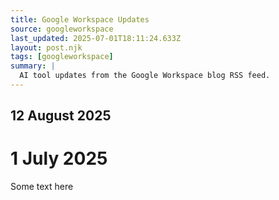 ```yaml
---
title: Google Workspace Updates
source: googleworkspace
last_updated: 2025-07-01T18:11:24.633Z
layout: post.njk
tags: [googleworkspace]
summary: |
  AI tool updates from the Google Workspace blog RSS feed.
---
```

## 12 August 2025

# 1 July 2025
 
 Some text here
 



